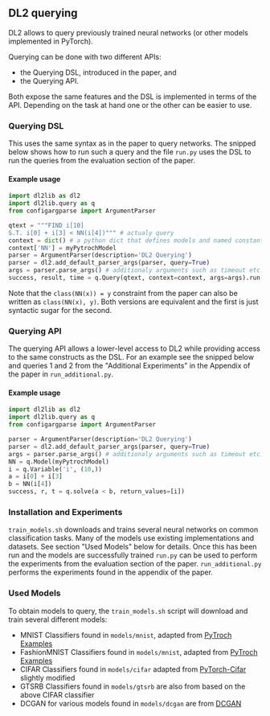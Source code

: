 ## DL2 querying

DL2 allows to query previously trained neural networks (or other models implemented in PyTorch).

Querying can be done with two different APIs:
- the Querying DSL, introduced in the paper, and
- the Querying API.

Both expose the same features and the DSL is implemented in terms of the API.
Depending on the task at hand one or the other can be easier to use.

### Querying DSL
This uses the same syntax as in the paper to query networks.
The snipped below shows how to run such a query and the file `run.py` uses the DSL to run the queries from the evaluation section of the paper.

#### Example usage
``` python
import dl2lib as dl2
import dl2lib.query as q
from configargparse import ArgumentParser

qtext = """FIND i[10]
S.T. i[0] + i[3] < NN(i[4])""" # actualy query
context = dict() # a python dict that defines models and named constants
context['NN'] = myPytrochModel
parser = ArgumentParser(description='DL2 Querying')
parser = dl2.add_default_parser_args(parser, query=True)
args = parser.parse_args() # additionaly arguments such as timeout etc.
success, result, time = q.Query(qtext, context=context, args=args).run()
```

Note that the `class(NN(x)) = y` constraint from the paper can also be written as `class(NN(x), y)`. Both versions are equivalent and the first is just syntactic sugar for the second.


### Querying API
The querying API allows a lower-level access to DL2 while providing access to the same constructs as the DSL.
For an example see the snipped below and queries 1 and 2 from the "Additional Experiments" in the Appendix of the paper in `run_additional.py`.

#### Example usage
``` python
import dl2lib as dl2
import dl2lib.query as q
from configargparse import ArgumentParser

parser = ArgumentParser(description='DL2 Querying')
parser = dl2.add_default_parser_args(parser, query=True)
args = parser.parse_args() # additionaly arguments such as timeout etc.
NN = q.Model(myPytrochModel)
i = q.Variable('i', (10,))
a = i[0] + i[3]
b = NN(i[4])
success, r, t = q.solve(a < b, return_values=[i])
```


### Installation and Experiments
`train_models.sh` downloads and trains several neural networks on common classification tasks.
Many of the models use existing implementations and datasets. See section "Used Models" below for details.
Once this has been run and the models are successfully trained  `run.py` can be used to perform the experiments from the evaluation section of the paper.
`run_additional.py` performs the experiments found in the appendix of the paper.


### Used Models
To obtain models to query, the `train_models.sh` script will download and train several different models:
- MNIST Classifiers found in `models/mnist`, adapted from [PyTroch Examples](https://github.com/pytorch/examples/tree/master/mnist)
- FashionMNIST Classifiers found in `models/mnist`, adapted from [PyTroch Examples](https://github.com/pytorch/examples/tree/master/mnist)
- CIFAR Classifiers found in `models/cifar` adapted from [PyTorch-Cifar](https://github.com/kuangliu/pytorch-cifar) slightly modified
- GTSRB Classifiers found in `models/gtsrb` are also from based on the above CIFAR classifier
- DCGAN for various models found in `models/dcgan` are from [DCGAN](https://github.com/pytorch/examples/tree/master/dcgan)
